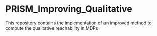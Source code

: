 # PRISM_Improving_Qualitative
This repository contains the implementation of an improved method to compute the qualitative reachability in MDPs
